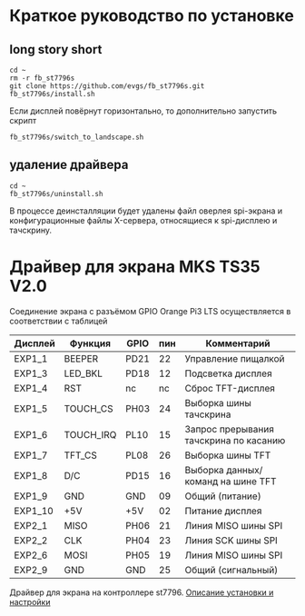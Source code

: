 # Краткое руководство по установке

## long story short

```console
cd ~ 
rm -r fb_st7796s
git clone https://github.com/evgs/fb_st7796s.git
fb_st7796s/install.sh
```
Если дисплей повёрнут горизонтально, то дополнительно запустить скрипт
```console
fb_st7796s/switch_to_landscape.sh
```

## удаление драйвера

```console
cd ~ 
fb_st7796s/uninstall.sh
```

В процессе деинсталляции будет удалены файл оверлея spi-экрана и конфигурационные файлы X-сервера, относящиеся к spi-дисплею и тачскрину.

# Драйвер для экрана MKS TS35 V2.0

Соединение экрана с разъёмом GPIO Orange Pi3 LTS осуществляется в соответствии с таблицей

| Дисплей | Функция   | GPIO | пин | Комментарий                            |
|---------|-----------|------|-----|----------------------------------------|
| EXP1_1  | BEEPER    | PD21 | 22  | Управление пищалкой                    |
| EXP1_3  | LED_BKL   | PD18 | 12  | Подсветка дисплея                      |
| EXP1_4  | RST       | nc   | nc  | Сброс TFT-дисплея                      |
| EXP1_5  | TOUCH_CS  | PH03 | 24  | Выборка шины тачскрина                 |
| EXP1_6  | TOUCH_IRQ | PL10 | 15  | Запрос прерывания тачскрина по касанию |
| EXP1_7  | TFT_CS    | PL08 | 26  | Выборка шины TFT                       |
| EXP1_8  | D/C       | PD15 | 16  | Выборка данных/команд на шине TFT      |
| EXP1_9  | GND       | GND  | 09  | Общий (питание)                        |
| EXP1_10 | +5V       | +5V  | 02  | Питание дисплея                        |
| EXP2_1  | MISO      | PH06 | 21  | Линия MISO шины SPI                    |
| EXP2_2  | CLK       | PH04 | 23  | Линия SCK шины SPI                     |
| EXP2_6  | MOSI      | PH05 | 19  | Линия MISO шины SPI                    |
| EXP2_9  | GND       | GND  | 25  | Общий (сигнальный)                     |

Драйвер для экрана на контроллере st7796. [Описание установки и настройки](https://sergey1560.github.io/fb4s_howto/mks_ts35/)
